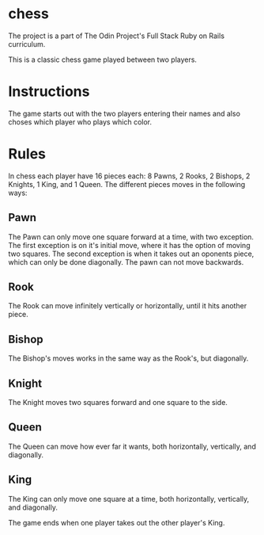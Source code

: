 # chess

The project is a part of The Odin Project's Full Stack Ruby on Rails curriculum. 

This is a classic chess game played between two players.

# Instructions

The game starts out with the two players entering their names and also choses which player 
who plays which color. 

# Rules

In chess each player have 16 pieces each: 
8 Pawns, 2 Rooks, 2 Bishops, 2 Knights, 1 King, and 1 Queen. The different pieces moves in the following ways: 

## Pawn
The Pawn can only move one square forward at a time, with two exception. 
The first exception is on it's initial move, where it has the option of moving two squares. 
The second exception is when it takes out an oponents piece, which can only be done diagonally. 
The pawn can not move backwards. 

## Rook
The Rook can move infinitely vertically or horizontally, until it hits another piece. 

## Bishop
The Bishop's moves works in the same way as the Rook's, but diagonally.

## Knight
The Knight moves two squares forward and one square to the side. 

## Queen
The Queen can move how ever far it wants, both horizontally, vertically, and diagonally.

## King
The King can only move one square at a time, both horizontally, vertically, and diagonally.

The game ends when one player takes out the other player's King. 
